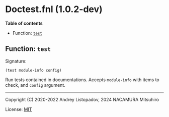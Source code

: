 # Doctest.fnl (1.0.2-dev)

**Table of contents**

- Function: [`test`](#function-test)

## Function: `test`

Signature:

```
(test module-info config)
```

Run tests contained in documentations.
Accepts `module-info` with items to check, and `config` argument.

---

Copyright (C) 2020-2022 Andrey Listopadov, 2024 NACAMURA Mitsuhiro

License: [MIT](https://git.sr.ht/~m15a/fnldoc/tree/main/item/LICENSE)

<!-- Generated with Fnldoc 1.0.2-dev
     https://sr.ht/~m15a/fnldoc/ -->
